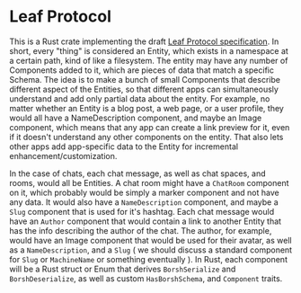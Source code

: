 # Leaf Protocol

This is a Rust crate implementing the draft [Leaf Protocol specification][lp].
In short, every "thing" is considered an Entity, which exists in a namespace at a certain path, kind of like a filesystem.
The entity may have any number of Components added to it, which are pieces of data that match a specific Schema.
The idea is to make a bunch of small Components that describe different aspect of the Entities, so that different apps can simultaneously understand and add only partial data about the entity.
For example, no matter whether an Entity is a blog post, a web page, or a user profile, they would all have a NameDescription component, and maybe an Image component, which means that any app can create a link preview for it, even if it doesn't understand any other components on the entity.
That also lets other apps add app-specific data to the Entity for incremental enhancement/customization.

In the case of chats, each chat message, as well as chat spaces, and rooms, would all be Entities.
A chat room might have a `ChatRoom` component on it, which probably would be simply a marker component and not have any data.
It would also have a `NameDescription` component, and maybe a `Slug` component that is used for it's hashtag.
Each chat message would have an `Author` component that would contain a link to another Entity that has the info describing the author of the chat. The author, for example, would have an Image component that would be used for their avatar, as well as a `NameDescription`, and a `Slug` ( we should discuss a standard component for `Slug` or `MachineName` or something eventually ).
In Rust, each component will be a Rust struct or Enum that derives `BorshSerialize` and `BorshDeserialize`, as well as custom `HasBorshSchema`, and `Component` traits.

[lp]: https://github.com/muni-town/agentic-fediverse/blob/main/leaf-protocol-draft.md
